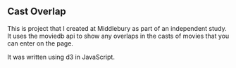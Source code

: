 ## Cast Overlap

This is project that I created at Middlebury as part of an independent study. It uses the moviedb api to show any overlaps in the casts of movies that you can enter on the page.

It was written using d3 in JavaScript.